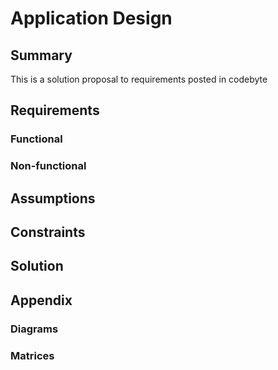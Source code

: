 # Application Design
## Summary
This is a solution proposal to requirements posted in codebyte
## Requirements
### Functional
### Non-functional
## Assumptions
## Constraints
## Solution
## Appendix
### Diagrams
### Matrices
